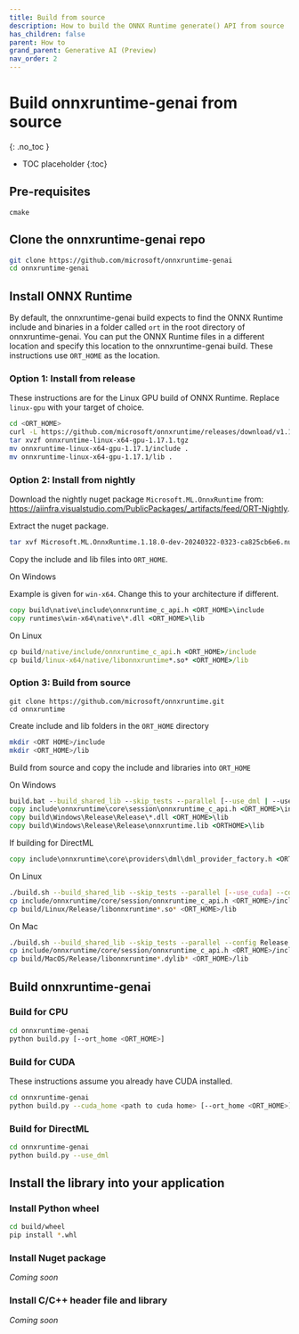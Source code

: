 ```yaml
---
title: Build from source
description: How to build the ONNX Runtime generate() API from source
has_children: false
parent: How to
grand_parent: Generative AI (Preview)
nav_order: 2
---
```


# Build onnxruntime-genai from source
{: .no_toc }

* TOC placeholder
{:toc}

## Pre-requisites

`cmake`

## Clone the onnxruntime-genai repo

```bash
git clone https://github.com/microsoft/onnxruntime-genai
cd onnxruntime-genai
```

## Install ONNX Runtime

By default, the onnxruntime-genai build expects to find the ONNX Runtime include and binaries in a folder called `ort` in the root directory of onnxruntime-genai. You can put the ONNX Runtime files in a different location and specify this location to the onnxruntime-genai build. These instructions use `ORT_HOME` as the location.

### Option 1: Install from release

These instructions are for the Linux GPU build of ONNX Runtime. Replace `linux-gpu` with your target of choice.

```bash
cd <ORT_HOME>
curl -L https://github.com/microsoft/onnxruntime/releases/download/v1.17.1/onnxruntime-linux-x64-gpu-1.17.1.tgz
tar xvzf onnxruntime-linux-x64-gpu-1.17.1.tgz 
mv onnxruntime-linux-x64-gpu-1.17.1/include .
mv onnxruntime-linux-x64-gpu-1.17.1/lib .
```

### Option 2: Install from nightly

Download the nightly nuget package `Microsoft.ML.OnnxRuntime` from: https://aiinfra.visualstudio.com/PublicPackages/_artifacts/feed/ORT-Nightly.
  
Extract the nuget package.
  
```bash
tar xvf Microsoft.ML.OnnxRuntime.1.18.0-dev-20240322-0323-ca825cb6e6.nupkg
```
  
Copy the include and lib files into `ORT_HOME`.
  
On Windows
  
Example is given for `win-x64`. Change this to your architecture if different.

```cmd
copy build\native\include\onnxruntime_c_api.h <ORT_HOME>\include
copy runtimes\win-x64\native\*.dll <ORT_HOME>\lib
```

On Linux

```cmd
cp build/native/include/onnxruntime_c_api.h <ORT_HOME>/include
cp build/linux-x64/native/libonnxruntime*.so* <ORT_HOME>/lib
```      
      
### Option 3: Build from source

```
git clone https://github.com/microsoft/onnxruntime.git
cd onnxruntime
```

Create include and lib folders in the `ORT_HOME` directory

```bash
mkdir <ORT HOME>/include
mkdir <ORT_HOME>/lib
```

Build from source and copy the include and libraries into `ORT_HOME`

On Windows

```cmd
build.bat --build_shared_lib --skip_tests --parallel [--use_dml | --use_cuda] --config Release
copy include\onnxruntime\core\session\onnxruntime_c_api.h <ORT_HOME>\include
copy build\Windows\Release\Release\*.dll <ORT_HOME>\lib
copy build\Windows\Release\Release\onnxruntime.lib <ORTHOME>\lib
```

If building for DirectML

```cmd
copy include\onnxruntime\core\providers\dml\dml_provider_factory.h <ORT_HOME>\include
```

On Linux

```bash
./build.sh --build_shared_lib --skip_tests --parallel [--use_cuda] --config Release
cp include/onnxruntime/core/session/onnxruntime_c_api.h <ORT_HOME>/include
cp build/Linux/Release/libonnxruntime*.so* <ORT_HOME>/lib
```

On Mac

```bash
./build.sh --build_shared_lib --skip_tests --parallel --config Release
cp include/onnxruntime/core/session/onnxruntime_c_api.h <ORT_HOME>/include
cp build/MacOS/Release/libonnxruntime*.dylib* <ORT_HOME>/lib
```


## Build onnxruntime-genai

### Build for CPU

```bash
cd onnxruntime-genai
python build.py [--ort_home <ORT_HOME>]
```

### Build for CUDA

These instructions assume you already have CUDA installed.

```bash
cd onnxruntime-genai
python build.py --cuda_home <path to cuda home> [--ort_home <ORT_HOME>]
```

### Build for DirectML

```bash
cd onnxruntime-genai
python build.py --use_dml
```
   
## Install the library into your application

### Install Python wheel

```bash
cd build/wheel
pip install *.whl
```

### Install Nuget package

_Coming soon_

### Install C/C++ header file and library

_Coming soon_
